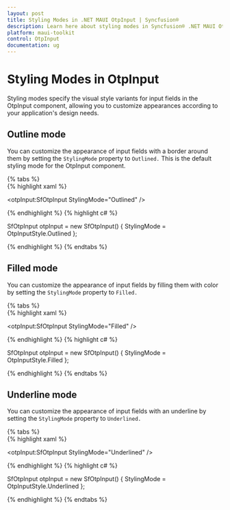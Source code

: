```yaml
---
layout: post
title: Styling Modes in .NET MAUI OtpInput | Syncfusion®
description: Learn here about styling modes in Syncfusion® .NET MAUI OtpInput (SfOtpInput) control in your cross-platform applications.
platform: maui-toolkit
control: OtpInput
documentation: ug
---
```


# Styling Modes in OtpInput

Styling modes specify the visual style variants for input fields in the OtpInput component, allowing you to customize appearances according to your application's design needs.


## Outline mode

You can customize the appearance of input fields with a border around them by setting the `StylingMode` property to `Outlined.`  This is the default styling mode for the OtpInput component.

{% tabs %}	
{% highlight xaml %}

<otpInput:SfOtpInput StylingMode="Outlined" />
	
{% endhighlight %}
{% highlight c# %}

SfOtpInput otpInput = new SfOtpInput()
{
    StylingMode = OtpInputStyle.Outlined
};

{% endhighlight %}
{% endtabs %}

## Filled mode

You can customize the appearance of input fields by filling them with color by setting the `StylingMode` property to `Filled.` 

{% tabs %}	
{% highlight xaml %}

<otpInput:SfOtpInput StylingMode="Filled" />
	
{% endhighlight %}
{% highlight c# %}

SfOtpInput otpInput = new SfOtpInput()
{
    StylingMode = OtpInputStyle.Filled
};

{% endhighlight %}
{% endtabs %}

## Underline mode

You can customize the appearance of input fields with an underline by setting the `StylingMode` property to `Underlined.`

{% tabs %}	
{% highlight xaml %}

<otpInput:SfOtpInput StylingMode="Underlined" />
	
{% endhighlight %}
{% highlight c# %}

SfOtpInput otpInput = new SfOtpInput()
{
    StylingMode = OtpInputStyle.Underlined
};

{% endhighlight %}
{% endtabs %}
